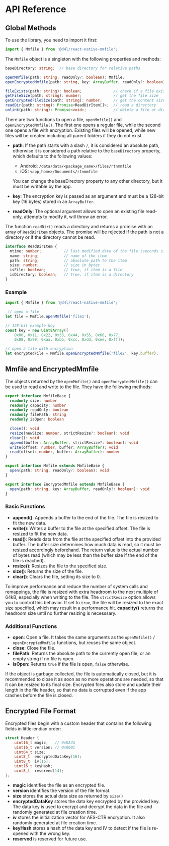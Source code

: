 # API Reference

## Global Methods

To use the library, you need to import it first:

```ts
import { Mmfile } from '@d4l/react-native-mmfile';
```

The `Mmfile` object is a singleton with the following properties and methods:

```ts
baseDirectory: string;  // base directory for relative paths

openMmfile(path: string, readOnly?: boolean): Mmfile;                                       // open a file
openEncryptedMmfile(path: string, key: ArrayBuffer, readOnly?: boolean): EncryptedMmfile;   // open an encrypted file

fileExists(path: string): boolean;              // check if a file exists
getFileSize(path: string): number;              // get the file size
getEncryptedFileSize(path: string): number;     // get the content size of an encrypted file
readDir(path: string): Promise<ReadDirItem[]>;  // read a directory
unlink(path: string): Promise<void>;            // delete a file or directory (recursively)
```

There are two functions to open a file, `openMmfile()` and `openEncryptedMmfile()`.
The first one opens a regular file, while the second one opens a file with encryption.
Existing files will be opened, while new files will be created including all parent folders if they do not exist.

- **path**: If the path starts with a slash `/`, it is considered an absolute path, otherwise it is considered a path relative to the `baseDirectory` property, which defaults to the following values:

  - Android: `/data/data/<package_name>/files/rtnmmfile`
  - iOS: `<app_home>/Documents/rtnmmfile`

  You can change the baseDirectory property to any other directory, but it must be writable by the app.  
- **key**: The encryption key is passed as an argument and must be a 128-bit key (16 bytes) stored in an `ArrayBuffer`.
- **readOnly**: The optional argument allows to open an existing file read-only, attempts to modify it, will throw an error.

The function `readDir()` reads a directory and returns a promise with an array of `ReadDirItem` objects. The promise will be rejected if the path is not a directory or if the directory cannot be read.

```ts
interface ReadDirItem {
  mtime: number;          // last modified date of the file (seconds since epoch)
  name: string;           // name of the item
  path: string;           // absolute path to the item
  size: number;           // size in bytes
  isFile: boolean;        // true, if item is a file
  isDirectory: boolean;   // true, if item is a directory
}
```

### Example

```ts
import { Mmfile } from '@d4l/react-native-mmfile';

 // open a file
let file = Mmfile.openMmfile('file1');

// 128-bit example key
const key = new Uint8Array([
    0x00, 0x11, 0x22, 0x33, 0x44, 0x55, 0x66, 0x77, 
    0x88, 0x99, 0xaa, 0xbb, 0xcc, 0xdd, 0xee, 0xff]);

// open a file with encryption
let encryptedFile = Mmfile.openEncryptedMmfile('file2', key.buffer);
```

## Mmfile and EncryptedMmfile

The objects returned by the `openMmfile()` and `openEncryptedMmfile()` can be used to read and write to the file. They have the following methods:

```ts
export interface MmfileBase {
  readonly size: number
  readonly capacity: number
  readonly readOnly: boolean
  readonly filePath: string
  readonly isOpen: boolean

  close(): void
  resize(newSize: number, strictResize?: boolean): void
  clear(): void
  append(buffer: ArrayBuffer, strictResize?: boolean): void
  write(offset: number, buffer: ArrayBuffer): void
  read(offset: number, buffer: ArrayBuffer): number
}

export interface Mmfile extends MmfileBase {
  open(path: string, readOnly?: boolean): void
}

export interface EncryptedMmfile extends MmfileBase {
  open(path: string, key: ArrayBuffer, readOnly?: boolean): void
}
```

### Basic Functions

- **append()**: Appends a buffer to the end of the file. The file is resized to fit the new data.
- **write()**: Writes a buffer to the file at the specified offset. The file is resized to fit the new data.
- **read()**: Reads data from the file at the specified offset into the provided buffer. The buffer size determines how much data is read, so it must be resized accordingly beforehand. The return value is the actual number of bytes read (which may be less than the buffer size if the end of the file is reached).
- **resize()**: Resizes the file to the specified size.
- **size()**: Returns the size of the file.
- **clear()**: Clears the file, setting its size to 0.

To improve performance and reduce the number of system calls and remappings, the file is resized with extra headroom to the next multiple of 64kB, especially when writing to the file. The `strictResize` option allows you to control this behavior. If set to `true`, the file will be resized to the exact size specified, which may result in a performance hit.
**capacity()** returns the headroom size until no further resizing is necesssary.

### Additional Functions

- **open**: Open a file. It takes the same arguments as the `openMmfile()` / `openEncryptedMmfile` functions, but reuses the same object.
- **close**: Close the file.
- **filePath**: Returns the absolute path to the currently open file, or an empty string if no file is open.
- **isOpen**: Returns `true` if the file is open, `false` otherwise.

If the object is garbage collected, the file is automatically closed, but it is recommended to close it as soon as no more operations are needed, so that it can be resized to its final size.
Encrypted files also store and update their length in the file header, so that no data is corrupted even if the app crashes before the file is closed.

## Encrypted File Format

Encrypted files begin with a custom header that contains the following fields in little-endian order:

```cpp
struct Header {
    uint16_t magic;   // 0xDA7A
    uint16_t version; // 0x0001
    uint64_t size;
    uint8_t  encryptedDataKey[16];
    uint8_t  iv[16];
    uint16_t keyHash;
    uint8_t  reserved[14];
};
```

- **magic** identifies the file as an encrypted file.
- **version** identifies the version of the file format.
- **size** stores the actual data size as returned by `size()`
- **encryptedDataKey** stores the data key encrypted by the provided key. The data key is used to encrypt and decrypt the data in the file and randomly generated at file creation time.
- **iv** stores the initialization vector for AES-CTR encryption. It also randomly generated at file creation time.
- **keyHash** stores a hash of the data key and IV to detect if the file is re-opened with the wrong key.
- **reserved** is reserved for future use.

